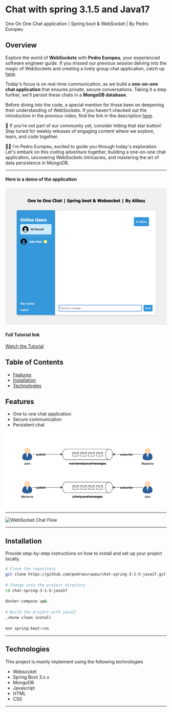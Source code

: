 # Chat with spring 3.1.5 and Java17

One On One Chat application | Spring boot & WebSocket | By Pedro Europeu

## Overview

Explore the world of **WebSockets** with **Pedro Europeu**, your experienced software engineer guide. If you missed our previous session delving into the magic of WebSockets and creating a lively group chat application, catch up [here](https://www.youtube.com/watch?v=7T-HnTE6v64&ab_channel=BoualiAli).

Today's focus is on real-time communication, as we build a **one-on-one chat application** that ensures private, secure conversations. Taking it a step further, we'll persist these chats in a **MongoDB database**.

Before diving into the code, a special mention for those keen on deepening their understanding of WebSockets. If you haven't checked out the introduction in the previous video, find the link in the description [here](https://www.youtube.com/watch?v=TywlS9iAZCM&t=808s&ab_channel=BoualiAli).

🔔 If you're not part of our community yet, consider hitting that star button! Stay tuned for weekly releases of engaging content where we explore, learn, and code together.

👨‍💻 I'm Pedro Europeu, excited to guide you through today's exploration. Let's embark on this coding adventure together, building a one-on-one chat application, uncovering WebSockets intricacies, and mastering the art of data persistence in MongoDB.

---

#### Here is a demo of the application

![Future application](./app-preview.png)

#### Full Tutorial link

[Watch the Tutorial](https://www.youtube.com/watch?v=7T-HnTE6v64&ab_channel=BoualiAli)



## Table of Contents

- [Features](#features)
- [Installation](#installation)
- [Technologies](#technologies)

## Features

- One to one chat application
- Secure communication
- Persistent chat

![WebSocket Chat Flow](./one_to_one_comm.png)

---

![WebSocket Chat Flow](./websocket_chat_flow.png)

---

## Installation

Provide step-by-step instructions on how to install and set up your project locally.

```bash
# Clone the repository
git clone https://github.com/pedroeuropeu/chat-spring-3-1-5-java17.git

# Change into the project directory
cd chat-spring-3-1-5-java17

docker-compose up&

# Build the project with java17
./mvnw clean install

mvn spring-boot:run
```

---
## Technologies

This project is mainly implement using the following technologies

- Websocket
- Spring Boot 3.x.x
- MongoDB
- Javascript
- HTML
- CSS

---

